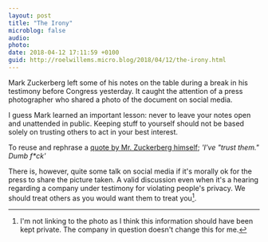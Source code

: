 ```yaml
---
layout: post
title: "The Irony"
microblog: false
audio: 
photo: 
date: 2018-04-12 17:11:59 +0100
guid: http://roelwillems.micro.blog/2018/04/12/the-irony.html
---
```

Mark Zuckerberg left some of his notes on the table during a break in his testimony before Congress yesterday. It caught the attention of a press photographer who shared a photo of the document on social media.

I guess Mark learned an important lesson: never to leave your notes open and unattended in public. Keeping stuff to yourself should not be based solely on trusting others to act in your best interest.

To reuse and rephrase a [quote by Mr. Zuckerberg himself](http://www.businessinsider.com/well-these-new-zuckerberg-ims-wont-help-facebooks-privacy-problems-2010-5?international=true&r=US&IR=T); _'I've "trust them." Dumb f*ck'_

There is, however, quite some talk on social media if it's morally ok for the press to share the picture taken.  A valid discussion even when it's a hearing regarding a company under testimony for violating people's privacy. We should treat others as you would want them to treat you[^1].

[^1]: I'm not linking to the photo as I think this information should have been kept private. The company in question doesn't change this for me.
